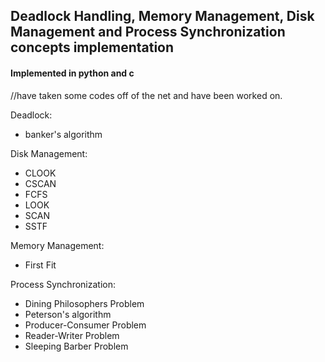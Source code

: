 ## Deadlock Handling, Memory Management, Disk Management and Process Synchronization concepts implementation

#### Implemented in python and c

//have taken some codes off of the net and have been worked on.

Deadlock:
- banker's algorithm

Disk Management:
- CLOOK
- CSCAN
- FCFS
- LOOK
- SCAN
- SSTF

Memory Management:
- First Fit

Process Synchronization:
- Dining Philosophers Problem
- Peterson's algorithm
- Producer-Consumer Problem
- Reader-Writer Problem
- Sleeping Barber Problem

